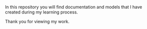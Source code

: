 In this repository you will find documentation and models that I have created during my learning process.

Thank you for viewing my work.
